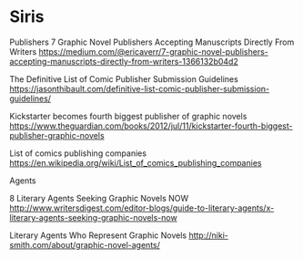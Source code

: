 # Siris


Publishers
7 Graphic Novel Publishers Accepting Manuscripts Directly From Writers
https://medium.com/@ericaverr/7-graphic-novel-publishers-accepting-manuscripts-directly-from-writers-1366132b04d2

The Definitive List of Comic Publisher Submission Guidelines
https://jasonthibault.com/definitive-list-comic-publisher-submission-guidelines/

Kickstarter becomes fourth biggest publisher of graphic novels
https://www.theguardian.com/books/2012/jul/11/kickstarter-fourth-biggest-publisher-graphic-novels

List of comics publishing companies
https://en.wikipedia.org/wiki/List_of_comics_publishing_companies

Agents

8 Literary Agents Seeking Graphic Novels NOW
http://www.writersdigest.com/editor-blogs/guide-to-literary-agents/x-literary-agents-seeking-graphic-novels-now

Literary Agents Who Represent Graphic Novels
http://niki-smith.com/about/graphic-novel-agents/

